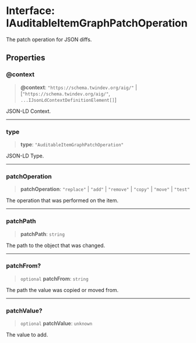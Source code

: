 # Interface: IAuditableItemGraphPatchOperation

The patch operation for JSON diffs.

## Properties

### @context

> **@context**: `"https://schema.twindev.org/aig/"` \| \[`"https://schema.twindev.org/aig/"`, `...IJsonLdContextDefinitionElement[]`\]

JSON-LD Context.

***

### type

> **type**: `"AuditableItemGraphPatchOperation"`

JSON-LD Type.

***

### patchOperation

> **patchOperation**: `"replace"` \| `"add"` \| `"remove"` \| `"copy"` \| `"move"` \| `"test"`

The operation that was performed on the item.

***

### patchPath

> **patchPath**: `string`

The path to the object that was changed.

***

### patchFrom?

> `optional` **patchFrom**: `string`

The path the value was copied or moved from.

***

### patchValue?

> `optional` **patchValue**: `unknown`

The value to add.
